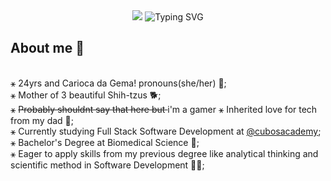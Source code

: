 <div align="center"> 
  <img src ='https://media.giphy.com/media/v1.Y2lkPTc5MGI3NjExdDhqdng1bHQ3YnF5eHA2YzQ5d2d6NmFqZDBxNTVkN2Fod3BheXd2MSZlcD12MV9pbnRlcm5hbF9naWZfYnlfaWQmY3Q9Zw/2a5EZ1zv5UvEwiUmwX/giphy.gif'/>
  <img src="https://readme-typing-svg.demolab.com?font=Press+Start+2P&size=13&duration=4000&pause=1000&color=D8BBFFE6&center=true&vCenter=true&multiline=true&width=435&lines=Hey+there!+I'm+Ana+Beatriz+%F0%9F%99%8B%E2%80%8D%E2%99%80%EF%B8%8F" alt="Typing SVG" />
</div>

## About me 👀
  <br/>
&#9913; 24yrs and Carioca da Gema! pronouns(she/her) 🌸; <br/>
&#9913; Mother of 3 beautiful Shih-tzus 🐕; <br/>
&#9913; <s>Probably shouldnt say that here but </s> i'm a gamer 
&#9913; Inherited love for tech from my dad 🤍; <br/>
&#9913; Currently studying Full Stack Software Development at <a href=https://github.com/cubos-academy>@cubosacademy<a/>; <br/>
&#9913; Bachelor's Degree at Biomedical Science 🧬; <br/>
&#9913; Eager to apply skills from my previous degree like analytical thinking and scientific method in Software Development 👩‍💻;
  <br/>
<!--
**anabb-ribeiro/anabb-ribeiro** is a ✨ _special_ ✨ repository because its `README.md` (this file) appears on your GitHub profile.

Here are some ideas to get you started:

- 🔭 I’m currently working on ...
- 🌱 I’m currently learning ...
- 👯 I’m looking to collaborate on ...
- 🤔 I’m looking for help with ...
- 💬 Ask me about ...
- 📫 How to reach me: ...
- 😄 Pronouns: ...
- ⚡ Fun fact: ...
-->

